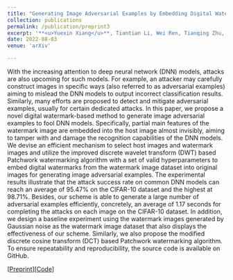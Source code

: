 ```yaml
---
title: "Generating Image Adversarial Examples by Embedding Digital Watermarks"
collection: publications
permalink: /publication/preprint3
excerpt: '**<u>Yuexin Xiang</u>**, Tiantian Li, Wei Ren, Tianqing Zhu, and Kim-Kwang Raymond Choo'
date: 2022-08-03
venue: 'arXiv'

---
```


With the increasing attention to deep neural network (DNN) models, attacks are also upcoming for such models. For example, an attacker may carefully construct images in specific ways (also referred to as adversarial examples) aiming to mislead the DNN models to output incorrect classification results. Similarly, many efforts are proposed to detect and mitigate adversarial examples, usually for certain dedicated attacks. In this paper, we propose a novel digital watermark-based method to generate image adversarial examples to fool DNN models. Specifically, partial main features of the watermark image are embedded into the host image almost invisibly, aiming to tamper with and damage the recognition capabilities of the DNN models. We devise an efficient mechanism to select host images and watermark images and utilize the improved discrete wavelet transform (DWT) based Patchwork watermarking algorithm with a set of valid hyperparameters to embed digital watermarks from the watermark image dataset into original images for generating image adversarial examples. The experimental results illustrate that the attack success rate on common DNN models can reach an average of 95.47% on the CIFAR-10 dataset and the highest at 98.71%. Besides, our scheme is able to generate a large number of adversarial examples efficiently, concretely, an average of 1.17 seconds for completing the attacks on each image on the CIFAR-10 dataset. In addition, we design a baseline experiment using the watermark images generated by Gaussian noise as the watermark image dataset that also displays the effectiveness of our scheme. Similarly, we also propose the modified discrete cosine transform (DCT) based Patchwork watermarking algorithm. To ensure repeatability and reproducibility, the source code is available on GitHub.

[[Preprint](https://arxiv.org/abs/2009.05107)][[Code](https://github.com/Y-Xiang-hub/Generating-Image-Adversarial-Examples-by-Embedding-Digital-Watermarks)]




